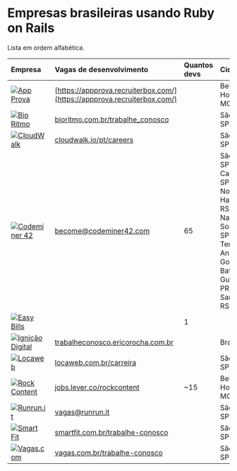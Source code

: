 # Empresas brasileiras usando Ruby on Rails

Lista em ordem alfabética.

| Empresa                                                                                                                                                                    | Vagas de desenvolvimento                                                         | Quantos devs | Cidade                                                                                                                                                                   | Remoto? |
| :---                                                                                                                                                                       | :---                                                                             | :---         | :---                                                                                                                                                                     | :---    |
| [![App Prova](https://github.com/lucascaton/empresas-brasileiras-usando-ruby-on-rails/blob/master/companies/appprova.png)](http://appprova.com.br/)                        | [https://appprova.recruiterbox.com/](https://appprova.recruiterbox.com/)         |              | Belo Horizonte-MG                                                                                                                                                        |         |
| [![Bio Ritmo](https://github.com/lucascaton/empresas-brasileiras-usando-ruby-on-rails/blob/master/companies/bio-ritmo.png)](https://www.bioritmo.com.br)                   | [bioritmo.com.br/trabalhe_conosco](https://www.bioritmo.com.br/trabalhe_conosco) |              | São Paulo-SP                                                                                                                                                             |         |
| [![CloudWalk](https://github.com/lucascaton/empresas-brasileiras-usando-ruby-on-rails/blob/master/companies/cloud-walk.png)](https://www.cloudwalk.io/pt)                  | [cloudwalk.io/pt/careers](https://www.cloudwalk.io/pt/careers)                   |              | São Paulo-SP                                                                                                                                                             |         |
| [![Codeminer 42](https://github.com/lucascaton/empresas-brasileiras-usando-ruby-on-rails/blob/master/companies/codeminer.png)](https://www.codeminer42.com)                | [become@codeminer42.com](mailto:become@codeminer42.com)                          | 65           | São Paulo-SP<br>Campinas-SP<br>Novo Hamburgo-RS<br>Natal-RN<br>Sorocaba-SP<br>Teresina-PI<br>Anápolis-GO<br>Goiânia-GO<br>Batatais-SP<br>Guarapuava-PR<br>Santa Maria-RS |         |
| [![Easy Bills](https://github.com/lucascaton/empresas-brasileiras-usando-ruby-on-rails/blob/master/companies/easy-bills.png)](https://www.easybills.io/?locale=pt-BR)      |                                                                                  | 1            |                                                                                                                                                                          | ✓       |
| [![Ignição Digital](https://github.com/lucascaton/empresas-brasileiras-usando-ruby-on-rails/blob/master/companies/ignicao-digital.png)](https://www.ignicaodigital.com.br) | [trabalheconosco.ericorocha.com.br](http://trabalheconosco.ericorocha.com.br)    |              | Brasília-DF                                                                                                                                                              |         |
| [![Locaweb](https://github.com/lucascaton/empresas-brasileiras-usando-ruby-on-rails/blob/master/companies/locaweb.png)](https://www.locaweb.com.br)                        | [locaweb.com.br/carreira](https://www.locaweb.com.br/carreira)                   |              | São Paulo-SP                                                                                                                                                             |         |
| [![Rock Content](https://github.com/lucascaton/empresas-brasileiras-usando-ruby-on-rails/blob/master/companies/rockcontent.png)](https://rockcontent.com)                  | [jobs.lever.co/rockcontent](https://jobs.lever.co/rockcontent)                   | ~15          | Belo Horizonte-MG                                                                                                                                                        | Parcial |
| [![Runrun.it](https://github.com/lucascaton/empresas-brasileiras-usando-ruby-on-rails/blob/master/companies/runrun-it.png)](https://runrun.it/pt-BR)                       | [vagas@runrun.it](mailto:vagas@runrun.it)                                        |              | São Paulo-SP                                                                                                                                                             |         |
| [![Smart Fit](https://github.com/lucascaton/empresas-brasileiras-usando-ruby-on-rails/blob/master/companies/smart-fit.png)](https://www.smartfit.com.br)                   | [smartfit.com.br/trabalhe-conosco](https://www.smartfit.com.br/trabalhe-conosco) |              | São Paulo-SP                                                                                                                                                             |         |
| [![Vagas.com](https://github.com/lucascaton/empresas-brasileiras-usando-ruby-on-rails/blob/master/companies/vagas.png)](https://www.vagas.com.br)                          | [vagas.com.br/trabalhe-conosco](https://www.vagas.com.br/trabalhe-conosco)       |              | São Paulo-SP                                                                                                                                                             |         |
